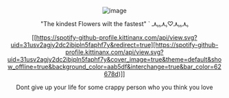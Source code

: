<div align="center">
 
 ![image](https://github.com/user-attachments/assets/ef3a6147-25e8-46e2-9335-099d5ffce669)


"The kindest Flowers wilt the fastest"
` ﮩ٨ـﮩﮩ٨ـ♡ﮩ٨ـﮩﮩ٨ـ

[[https://spotify-github-profile.kittinanx.com/api/view.svg?uid=31usv2agjy2dc2ibjpln5faphf7y&redirect=true][https://spotify-github-profile.kittinanx.com/api/view.svg?uid=31usv2agjy2dc2ibjpln5faphf7y&cover_image=true&theme=default&show_offline=true&background_color=aab5df&interchange=true&bar_color=62678d)]]



Dont give up your life for some crappy person who you think you love






</div>

